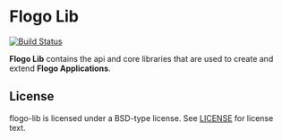 # Flogo Lib

[![Build Status](https://travis-ci.org/TIBCOSoftware/flogo-lib.svg?branch=master)](https://travis-ci.org/TIBCOSoftware/flogo-lib.svg?branch=master)

**Flogo Lib** contains the api and core libraries that are used to create and extend **Flogo Applications**. 

## License
flogo-lib is licensed under a BSD-type license. See [LICENSE](LICENSE) for license text.
 
